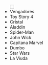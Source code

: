 <!DOCTYPE html>
<html>
  <head>
  <meta charset= "utf-8">
  <title><h3>Mejores Peliculas</h3></title>
  </head>
  <body>
  <ul>
    <img scr= "DESKTOP/angel/imagenes/Vengadores_poster.jpg" width="13" height="13"/>
    <li><a herf=»https://www.imdb.com/title/tt4154796/?ref_=nv_sr_1?ref_=nv_sr_1«>Vengadores</a></li>
    <img scr= "DESKTOP/angel/imagenes/Toy_Story_4_poster.jpg"/>
    <li>Toy Story 4</li>
    <img scr = "C:\Users\IVETTE DURAN\Desktop\angel\imagenes/Glass_poster.jpg"/>
    <li>Cristal</li>
    <img scr = "DESKTOP/angel/imagenes/Aladdin_poster.jpg"/>
    <li>Aladdin</li>
    <img scr = "DESKTOP/angel/imagenes/Spider_Man_poster.jpg"/>
    <li>Spider-Man</li>
    <img scr = "DESKTOP/angel/imagenes/John_Wick_poster.jpg"/>
    <li>John Wick</li>
    <img scr = "DESKTOP/angel/imagenes/Capitana_Marvel_poster.jpg"/>
    <li>Capitana Marvel</li>
    <img scr = "DESKTOP/angel/imagenes/Dumbo_poster.jpg"/>
    <li>Dumbo</li>
    <img scr = "DESKTOP/angel/imagenes/Star_Wars_poster.jpg"/>
    <li>Star Wars</li>
    <img scr = "DESKTOP/angel/imagenes/La_Viuda_poster.jpg"/>    
    <li>La Viuda</li>
  </ul>
  </body>
</html>
